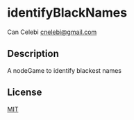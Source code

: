 # identifyBlackNames
Can Celebi <cnelebi@gmail.com>

## Description

A nodeGame to identify blackest names

## License

[MIT](LICENSE)
